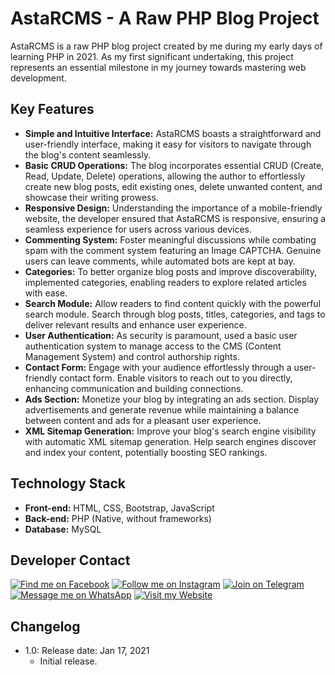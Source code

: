 # AstaRCMS - A Raw PHP Blog Project
AstaRCMS is a raw PHP blog project created by me during my early days of learning PHP in 2021. As my first significant undertaking, this project represents an essential milestone in my journey towards mastering web development.

## Key Features
- **Simple and Intuitive Interface:** AstaRCMS boasts a straightforward and user-friendly interface, making it easy for visitors to navigate through the blog's content seamlessly.
- **Basic CRUD Operations:** The blog incorporates essential CRUD (Create, Read, Update, Delete) operations, allowing the author to effortlessly create new blog posts, edit existing ones, delete unwanted content, and showcase their writing prowess.
- **Responsive Design:** Understanding the importance of a mobile-friendly website, the developer ensured that AstaRCMS is responsive, ensuring a seamless experience for users across various devices.
- **Commenting System:** Foster meaningful discussions while combating spam with the comment system featuring an Image CAPTCHA. Genuine users can leave comments, while automated bots are kept at bay.
- **Categories:** To better organize blog posts and improve discoverability, implemented categories, enabling readers to explore related articles with ease.
- **Search Module:** Allow readers to find content quickly with the powerful search module. Search through blog posts, titles, categories, and tags to deliver relevant results and enhance user experience.
- **User Authentication:** As security is paramount, used a basic user authentication system to manage access to the CMS (Content Management System) and control authorship rights.
- **Contact Form:** Engage with your audience effortlessly through a user-friendly contact form. Enable visitors to reach out to you directly, enhancing communication and building connections.
- **Ads Section:** Monetize your blog by integrating an ads section. Display advertisements and generate revenue while maintaining a balance between content and ads for a pleasant user experience.
- **XML Sitemap Generation:** Improve your blog's search engine visibility with automatic XML sitemap generation. Help search engines discover and index your content, potentially boosting SEO rankings.

## Technology Stack
- **Front-end:** HTML, CSS, Bootstrap, JavaScript
- **Back-end:** PHP (Native, without frameworks)
- **Database:** MySQL

## Developer Contact
[![Find me on Facebook](https://img.shields.io/badge/Facebook-1877F2?style=for-the-badge&logo=facebook&logoColor=white)](https://www.facebook.com/AlSayeedOfficial) [![Follow me on Instagram](https://img.shields.io/badge/Instagram-E4405F?style=for-the-badge&logo=instagram&logoColor=white)](https://www.instagram.com/AlSayeedAR) [![Join on Telegram](https://img.shields.io/badge/Telegram-2CA5E0?style=for-the-badge&logo=telegram&logoColor=white)](https://t.me/AlSayeedAR) [![Message me on WhatsApp](https://img.shields.io/badge/WhatsApp-25D366?style=for-the-badge&logo=whatsapp&logoColor=white)](https://wa.me/8801868188006) [![Visit my Website](https://img.shields.io/badge/website-FF5722?style=for-the-badge&logo=blogger&logoColor=white)](https://www.priyotrick.com/)

## Changelog
- 1.0: Release date: Jan 17, 2021
    - Initial release.
